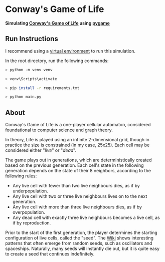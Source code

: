# Conway's Game of Life
**Simulating [Conway's Game of Life](https://en.wikipedia.org/wiki/Conway%27s_Game_of_Life) using [pygame](https://github.com/pygame/pygame)**

## Run Instructions
I recommend using a [virtual environment](https://docs.python.org/3/library/venv.html) to run this simulation.

In the root directory, run the following commands:
```sh
> python -m venv venv

> venv\Scripts\activate

> pip install -r requirements.txt

> python main.py
```

## About
Conway's Game of Life is a one-player cellular automaton, considered foundational to computer science and graph theory.

In theory, Life is played using an infinite 2-dimensional grid, though in practice the size is constrained (in my case, 25x25). Each cell may be considered either "*live*" or "*dead*".

The game plays out in generations, which are deterministically created based on the previous generation. Each cell's state in the following generation depends on the state of their 8 neighbors, according to the following rules:

- Any live cell with fewer than two live neighbours dies, as if by underpopulation.
- Any live cell with two or three live neighbours lives on to the next generation.
- Any live cell with more than three live neighbours dies, as if by overpopulation.
- Any dead cell with exactly three live neighbours becomes a live cell, as if by reproduction.

Prior to the start of the first generation, the player determines the starting configuration of live cells, called the "seed". The [Wiki](https://en.wikipedia.org/wiki/Conway%27s_Game_of_Life#Examples_of_patterns) shows interesting patterns that often emerge from random seeds, such as oscillators and spaceships. Naturally, many seeds will instantly die out, but it is quite easy to create a seed that continues indefinitely.
